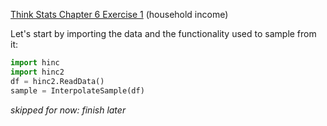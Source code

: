 [Think Stats Chapter 6 Exercise 1](http://greenteapress.com/thinkstats2/html/thinkstats2007.html#toc60) (household income)

Let's start by importing the data and the functionality used to sample from it:

```python
import hinc
import hinc2
df = hinc2.ReadData()
sample = InterpolateSample(df)
```

*skipped for now: finish later*
